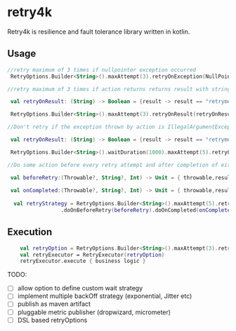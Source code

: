 # retry4k
Retry4k is resilience and fault tolerance library written in kotlin.

## Usage

```kotlin
//retry maximum of 3 times if nullpointer exception occurred
 RetryOptions.Builder<String>().maxAttempt(3).retryOnException(NullPointerException::class.java).build()
```

```kotlin 
//retry maximum of 3 times if action returns returns result with string retryme and wait for 1000ms before every retry

 val retryOnResult: (String) -> Boolean = {result -> result == "retryme"}

 RetryOptions.Builder<String>().maxAttempt(3).retryOnResult(retryOnResult).waitDuration(1000).build()

```

```kotlin 
//Don't retry if the exception thrown by action is IllegalArgumentException. 

 val retryOnResult: (String) -> Boolean = {result -> result == "retryme"}

 RetryOptions.Builder<String>().waitDuration(1000).maxAttempt(5).retryOnException(NullPointerException::class.java).retryOnResult(retryOnResult).ignoreOnException(IllegalArgumentException::class.java).build()
```


```kotlin 
//Do some action before every retry attempt and after completion of either successfull or failure execution of action. 

 val beforeRetry:(Throwable?, String?, Int) -> Unit = { throwable,result, cuurentAttempt -> println("attempting for $cuurentAttempt time)}
 
 val onCompleted:(Throwable?, String?, Int) -> Unit = { throwable,result, cuurentAttempt -> println("completed after $cuurentAttempt times)}
 
  val retryStrategy = RetryOptions.Builder<String>().maxAttempt(5).retryOnException(NullPointerException::class.java)
                 .doOnBeforeRetry(beforeRetry).doOnCompleted(onCompleted).build()
```

## Execution

```kotlin
    val retryOption = RetryOptions.Builder<String>().maxAttempt(3).retryOnException(NullPointerException::class.java).build()
    val retryExecutor = RetryExecutor(retryOption)
    retryExecutor.execute { business logic }
```
TODO:

- [ ] allow option to define custom wait strategy
- [ ] implement multiple backOff strategy (exponential, Jitter etc)
- [ ] publish as maven artifact
- [ ] pluggable metric publisher (dropwizard, micrometer)
- [ ] DSL based retryOptions
